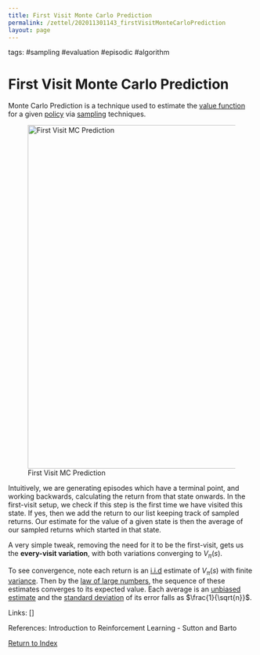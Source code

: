```yaml
---
title: First Visit Monte Carlo Prediction
permalink: /zettel/202011301143_firstVisitMonteCarloPrediction
layout: page
---
```

tags: #sampling #evaluation #episodic #algorithm

# First Visit Monte Carlo Prediction

Monte Carlo Prediction is a technique used to estimate the [value function](202011221845_valueFunctions) 
for a given [policy](202011242107_rlPolicy) via [sampling](TODOs) techniques. 

<figure>
  <img src="/zettel/Images/ReinforcementLearning/FirstVisitMCPrediction.png"
     alt="First Visit MC Prediction"
     class="centerImage"
     style="width: 700px;" />
  <figcaption> First Visit MC Prediction </figcaption>     
</figure>

Intuitively, we are generating episodes which have a terminal point, and working 
backwards, calculating the return from that state onwards. In the first-visit setup, we 
check if this step is the first time we have visited this state. If yes, then we add the return 
to our list keeping track of sampled returns. Our estimate for the value of a given state is then 
the average of our sampled returns which started in that state. 

A very simple tweak, removing the need for it to be the first-visit, gets us the **every-visit variation**, with 
both variations converging to $V_{\pi}(s)$.

To see convergence, note each return is an [i.i.d](202012241510_sampleDefinition) estimate of $V_{\pi}(s)$ with finite [variance](TODOs). 
Then by the [law of large numbers](TODOs), the sequence of these estimates converges to its expected value. Each 
average is an [unbiased estimate](TODOs) and the [standard deviation](TODOs) of its error falls as $\frac{1}{\sqrt{n}}$.

Links: []

References: Introduction to Reinforcement Learning - Sutton and Barto

[Return to Index](index)